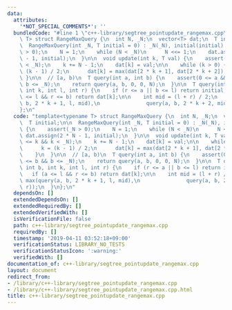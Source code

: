 ```yaml
---
data:
  attributes:
    '*NOT_SPECIAL_COMMENTS*': ''
  bundledCode: "#line 1 \"c++-library/segtree_pointupdate_rangemax.cpp\"\ntemplate<typename\
    \ T> struct RangeMaxQuery {\n  int N, _N;\n  vector<T> dat;\n  T initial;\n\n\
    \  RangeMaxQuery(int _N, T initial = 0) : _N(_N), initial(initial) {\n    assert(_N\
    \ > 0);\n    N = 1;\n    while (N < _N)\n      N <<= 1;\n    dat.assign(2 * N\
    \ - 1, initial);\n  }\n\n  void update(int k, T val) {\n    assert(0 <= k && k\
    \ < _N);\n    k += N - 1;\n    dat[k] = val;\n\n    while (k > 0) {\n      k =\
    \ (k - 1) / 2;\n      dat[k] = max(dat[2 * k + 1], dat[2 * k + 2]);\n    }\n \
    \ }\n\n  // [a, b)\n  T query(int a, int b) {\n    assert(0 <= a && a <= b &&\
    \ b <= _N);\n    return query(a, b, 0, 0, N);\n  }\n\n  T query(int a, int b,\
    \ int k, int l, int r) {\n    if (r <= a || b <= l) return initial;\n    if (a\
    \ <= l && r <= b) return dat[k];\n\n    int mid = (l + r) / 2;\n    return max(query(a,\
    \ b, 2 * k + 1, l, mid),\n               query(a, b, 2 * k + 2, mid, r));\n  }\n\
    };\n"
  code: "template<typename T> struct RangeMaxQuery {\n  int N, _N;\n  vector<T> dat;\n\
    \  T initial;\n\n  RangeMaxQuery(int _N, T initial = 0) : _N(_N), initial(initial)\
    \ {\n    assert(_N > 0);\n    N = 1;\n    while (N < _N)\n      N <<= 1;\n   \
    \ dat.assign(2 * N - 1, initial);\n  }\n\n  void update(int k, T val) {\n    assert(0\
    \ <= k && k < _N);\n    k += N - 1;\n    dat[k] = val;\n\n    while (k > 0) {\n\
    \      k = (k - 1) / 2;\n      dat[k] = max(dat[2 * k + 1], dat[2 * k + 2]);\n\
    \    }\n  }\n\n  // [a, b)\n  T query(int a, int b) {\n    assert(0 <= a && a\
    \ <= b && b <= _N);\n    return query(a, b, 0, 0, N);\n  }\n\n  T query(int a,\
    \ int b, int k, int l, int r) {\n    if (r <= a || b <= l) return initial;\n \
    \   if (a <= l && r <= b) return dat[k];\n\n    int mid = (l + r) / 2;\n    return\
    \ max(query(a, b, 2 * k + 1, l, mid),\n               query(a, b, 2 * k + 2, mid,\
    \ r));\n  }\n};\n"
  dependsOn: []
  extendedDependsOn: []
  extendedRequiredBy: []
  extendedVerifiedWith: []
  isVerificationFile: false
  path: c++-library/segtree_pointupdate_rangemax.cpp
  requiredBy: []
  timestamp: '2019-04-11 03:52:18+09:00'
  verificationStatus: LIBRARY_NO_TESTS
  verificationStatusIcon: ':warning:'
  verifiedWith: []
documentation_of: c++-library/segtree_pointupdate_rangemax.cpp
layout: document
redirect_from:
- /library/c++-library/segtree_pointupdate_rangemax.cpp
- /library/c++-library/segtree_pointupdate_rangemax.cpp.html
title: c++-library/segtree_pointupdate_rangemax.cpp
---
```


